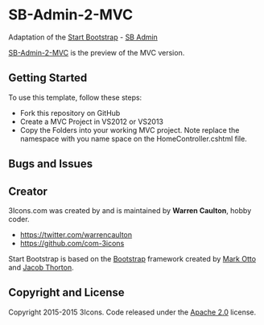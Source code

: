 # SB-Admin-2-MVC
Adaptation of the  [Start Bootstrap](http://startbootstrap.com/) - [SB Admin](http://startbootstrap.com/template-overviews/sb-admin/)


[SB-Admin-2-MVC](http://sbadmin2.azurewebsites.net/) is the preview of the MVC version.

## Getting Started

To use this template, follow these steps:
* Fork this repository on GitHub
* Create a MVC Project in VS2012 or VS2013
* Copy the Folders into your working MVC project. Note replace the namespace with you name space on the HomeController.cshtml file.

## Bugs and Issues

## Creator

3Icons.com was created by and is maintained by **Warren Caulton**, hobby coder.

* https://twitter.com/warrencaulton
* https://github.com/com-3icons

Start Bootstrap is based on the [Bootstrap](http://getbootstrap.com/) framework created by [Mark Otto](https://twitter.com/mdo) and [Jacob Thorton](https://twitter.com/fat).

## Copyright and License

Copyright 2015-2015 3Icons. Code released under the [Apache 2.0](https://github.com/com-3icons/SB-Admin-2-MVC/blob/master/LICENSE) license.
